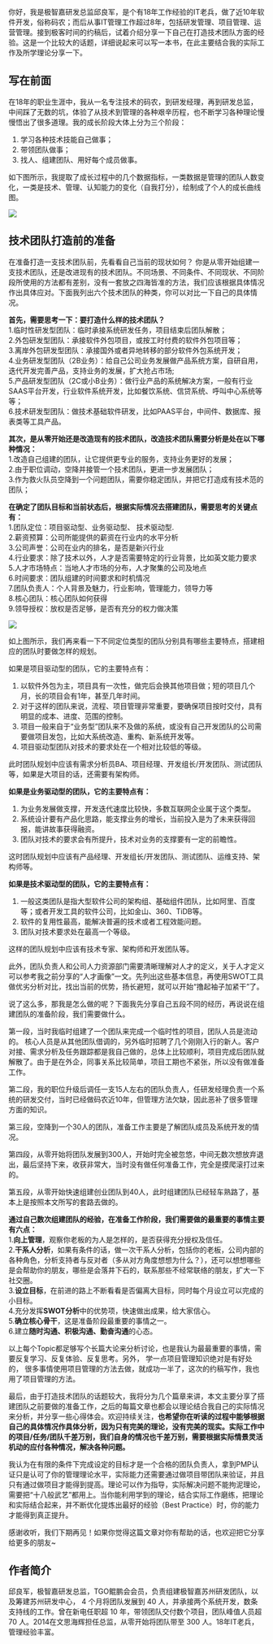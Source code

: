 你好，我是极智嘉研发总监邱良军，是个有18年工作经验的IT老兵，做了近10年软件开发，俗称码农；而后从事IT管理工作超过8年，包括研发管理、项目管理、运营管理。接到极客时间的约稿后，试着介绍分享一下自己在打造技术团队方面的经验。这是一个比较大的话题，详细说起来可以写一本书，在此主要结合我的实际工作及所学理论分享一下。

## 写在前面

在18年的职业生涯中，我从一名专注技术的码农，到研发经理，再到研发总监，中间踩了无数的坑，体验了从技术到管理的各种艰辛历程，也不断学习各种理论慢慢悟出了很多道理。我的成长阶段大体上分为三个阶段：

1. 学习各种技术技能自己做事；
2. 带领团队做事；
3. 找人、组建团队、用好每个成员做事。

如下图所示，我提取了成长过程中的几个数据指标，一类数据是管理的团队人数变化，一类是技术、管理、认知能力的变化（自我打分），绘制成了个人的成长曲线图。

![](https://static001.geekbang.org/resource/image/61/6d/61e85a2c0e1ba662bec6deb775c6536d.jpg?wh=809%2A374)

## 技术团队打造前的准备

在准备打造一支技术团队前，先看看自己当前的现状如何？ 你是从零开始组建一支技术团队，还是改进现有的技术团队。不同场景、不同条件、不同现状、不同阶段所使用的方法都有差别，没有一套放之四海皆准的方法，我们应该根据具体情况作出具体应对。下面我列出六个技术团队的种类，你可以对比一下自己的具体情况。

**首先，需要思考一下：要打造什么样的技术团队？**  
1.临时性研发型团队：临时承接系统研发任务，项目结束后团队解散；  
2.外包研发型团队：承接软件外包项目，或按工时付费的软件外包项目等；  
3.离岸外包研发型团队：承接国外或者异地转移的部分软件外包系统开发；  
4.业务研发型团队（2B业务）：给自己公司业务发展做产品系统方案，自研自用，迭代开发完善产品，支持业务的发展，扩大抢占市场;  
5.产品研发型团队（2C或小B业务）：做行业产品的系统解决方案，一般有行业SAAS平台开发，行业软件系统开发，比如餐饮系统、信贷系统、呼叫中心系统等等；  
6.技术研发型团队：做技术基础软件研发，比如PAAS平台，中间件、数据库、报表类等工具产品。

**其次，是从零开始还是改造现有的技术团队，改造技术团队需要分析是处在以下哪种情况：**  
1.改造自己组建的团队，让它提供更专业的服务，支持业务更好的发展；  
2.由于职位调动，空降并接管一个技术团队，更进一步发展团队；  
3.作为救火队员空降到一个问题团队，需要你稳定团队，并把它打造成有技术范的团队；

**在确定了团队目标和当前状态后，根据实际情况去搭建团队，需要思考的关键点有：**  
1.团队定位：项目驱动型、业务驱动型、 技术驱动型.  
2.薪资预算：公司所能提供的薪资在行业内的水平分析  
3.公司声誉：公司在业内的排名，是否是新兴行业  
4.行业要求：除了技术以外，人才是否需要特定的行业背景，比如英文能力要求  
5.人才市场特点：当地人才市场的分布，人才聚集的公司及地点  
6.时间要求：团队组建的时间要求和时机情况  
7.团队负责人：个人背景及魅力，行业影响，管理能力，领导力等  
8.核心团队：核心团队如何获得  
9.领导授权：放权是否足够，是否有充分的权力做决策

![](https://static001.geekbang.org/resource/image/4a/9e/4a06a1b92351b4fbe0da6065ecb20c9e.jpg?wh=678%2A459)

如上图所示，我们再来看一下不同定位类型的团队分别具有哪些主要特点，搭建相应的团队时要做怎样的规划。

如果是项目驱动型的团队，它的主要特点有：

1. 以软件外包为主，项目具有一次性，做完后会换其他项目做；短的项目几个月，长的项目会有1年，甚至几年时间。
2. 对于这样的团队来说，流程、项目管理非常重要，要确保项目按时交付，具有明显的成本、进度、范围的控制。
3. 项目一般来自于“业务型”团队来不及做的系统，或没有自己开发团队的公司需要做项目发包，比如大系统改造、重构、新系统开发等。
4. 项目驱动型团队对技术的要求处在一个相对比较低的等级。

此时团队规划中应该有需求分析员BA、项目经理、开发组长/开发团队、测试团队等，如果是大项目的话，还需要有架构师。

**如果是业务驱动型的团队，它的主要特点有：**

1. 为业务发展做支撑，开发迭代速度比较快，多数互联网企业属于这个类型。
2. 系统设计要有产品化思路，能支撑业务的增长，当前投入是为了未来获得回报，能讲故事获得融资。
3. 团队对技术的要求会有所提升，技术对业务的支撑要有一定的前瞻性。

这时团队规划中应该有产品经理、开发组长/开发团队、测试团队、运维支持、架构师等。

**如果是技术驱动型的团队，它的主要特点有：**

1. 一般这类团队是指大型软件公司的架构组、基础组件团队，比如阿里、百度等；或者开发工具的软件公司，比如金山、360、TiDB等。
2. 软件的复用性最高，能解决普遍的技术或者工程效能问题。
3. 团队对技术要求处在最高一个等级。

这样的团队规划中应该有技术专家、架构师和开发团队等。

此外，团队负责人和公司人力资源部门需要清晰理解对人才的定义，关于人才定义可以参考我之前分享的“人才画像”一文。先列出这些基本信息，再使用SWOT工具做优劣分析对比，找出当前的优势，扬长避短，就可以开始“撸起袖子加紧干”了。

说了这么多，那我是怎么做的呢？下面我先分享自己五段不同的经历，再说说在组建团队的准备阶段，我们需要做什么。

第一段，当时我临时组建了一个团队来完成一个临时性的项目，团队人员是流动的。 核心人员是从其他团队借调的，另外临时招聘了几个刚刚入行的新人。客户对接、需求分析及任务跟踪都是我自己做的，总体上比较顺利，项目完成后团队就解散了。由于是在外企，同事关系比较简单，项目工期也不紧张，所以没有做准备工作。

第二段，我的职位升级后调任一支15人左右的团队负责人，任研发经理负责一个系统的研发交付，当时已经做码农近10年，但管理方法欠缺，因此恶补了很多管理方面的知识。

第三段，空降到一个30人的团队，准备工作主要是了解团队成员及系统开发的情况。

第四段，从零开始将团队发展到300人，开始时完全被忽悠，中间无数次想放弃退出，最后坚持下来，收获非常大，当时没有做任何准备工作，完全是摸爬滚打过来的。

第五段，从零开始快速组建创业团队到40人，此时组建团队已经轻车熟路了，基本上是按照本文所写的套路去做的。

**通过自己数次组建团队的经验，在准备工作阶段，我们需要做的最重要的事情主要有六点：**  
1.**向上管理**，观察你老板的为人是怎样的，是否获得充分授权及信任。  
2.**干系人分析**，如果有条件的话，做一次干系人分析，包括你的老板，公司内部的各种角色，分析支持者与反对者（多从对方角度想想为什么？），还可以想想哪些是会帮助你的朋友，哪些是会落井下石的，联系那些不经常联络的朋友，扩大一下社交圈。  
3.**设立目标**，在前进的路上不断看看是否偏离大目标，同时每个月设立可以完成的小目标。  
4.充分发挥**SWOT分析**中的优势项，快速做出成果，给大家信心。  
5.**确立核心骨干**，这是准备阶段最重要的事情之一。  
6.建立**随时沟通、积极沟通、勤奋沟通**的心态。

以上每个Topic都足够写个长篇大论来分析讨论，也是我认为最最重要的事情，需要反复学习、反复体验、反复思考。另外， 学一点项目管理知识绝对是有好处的， 很多事情使用项目管理的方法去做，就成功一半了，这次的约稿写作，我也用了项目管理的方法。

最后，由于打造技术团队的话题较大，我将分为几个篇章来讲，本文主要分享了搭建团队之前要做的准备工作，之后的每篇文章也都会以理论结合我自己的实际情况来分析，并分享一些心得体会。欢迎持续关注，**也希望你在听读的过程中能够根据自己的具体情况作具体分析，因为只有完美的理论，没有完美的现实。实际工作中的项目/任务/团队千差万别，我们自身的情况也千差万别，需要根据实际情景灵活机动的应付各种情况，解决各种问题。**

我认为在有限的条件下完成设定的目标才是一个合格的团队负责人，拿到PMP认证只是认可了你的管理理论水平，实际能力还需要通过做项目带团队来验证，并且只有通过做项目才能得到提高。理论可以作为指导，实际解决问题不能拘泥理论，需要把“十八般武艺”都用上。当你能利用学到的理论，结合实际工作磨练，把理论和实际结合起来，并不断优化提炼出最好的经验（Best Practice）时，你的能力才能得到真正提升。

感谢收听，我们下期再见！如果你觉得这篇文章对你有帮助的话，也欢迎把它分享给更多的朋友~

## 作者简介

邱良军，极智嘉研发总监，TGO鲲鹏会会员，负责组建极智嘉苏州研发团队，以及筹建苏州研发中心， 4 个月将团队发展到 40 人，并承接两个系统开发，数条支持线的工作。曾在新电任职超 10 年，带领团队交付数个项目，团队峰值人员超 70 人。2014在文思海辉担任总监，从零开始将团队带至 300 人。18年IT老兵，管理经验丰富。